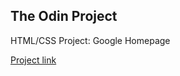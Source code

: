 <h2>The Odin Project</h2>
<p>HTML/CSS Project: Google Homepage</p>
<a href="http://www.theodinproject.com/web-development-101/html-css?ref=lnav">Project link</a>